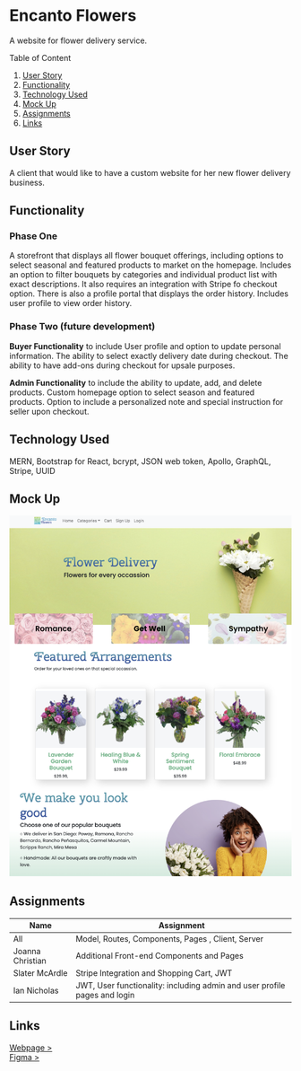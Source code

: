 # Encanto Flowers
A website for flower delivery service. 


<summary> Table of Content</summary>
<ol>
<li><a href="#userstory">User Story</a></li>
<li><a href="#functionality">Functionality</a></li>
<li> <a href="#technology">Technology Used</a></li>
<li> <a href="#mockup">Mock Up</a></li>
<li><a href="#assignments">Assignments</a></li>
<li><a href="#links">Links</a></li>
</li>
</ol>

<h2 id="userstory"> User Story</h2>
A client that would like to have a custom website for her new flower delivery business. 

<h2 id="functionality">Functionality</h2>

### **Phase One**
A storefront that displays all flower bouquet offerings, including options to select seasonal and featured products to market on the homepage. Includes an option to filter bouquets by categories and individual product list with exact descriptions. It also requires an integration with Stripe fo checkout option. There is also a profile portal that displays the order history. Includes user profile to view order history.

### **Phase Two (future development)**

**Buyer Functionality** to include User profile and option to update personal information. The ability to select exactly delivery date during checkout. The ability to have add-ons during checkout for upsale purposes. 

**Admin Functionality** to include the ability to update, add, and delete products. Custom homepage option to select season and featured products. Option to include a personalized note and special instruction for seller upon checkout. 

<h2 id="technology">Technology Used</h2>
MERN, Bootstrap for React, bcrypt, JSON web token, Apollo, GraphQL, Stripe, UUID

<h2 id="mockup">Mock Up</h2>

<img src="https://raw.githubusercontent.com/encantoflowers/encanto-flowers/development/client/public/images/mockup.png">

<h2 id="assignments">Assignments</h2>

| Name               | Assignment          |
| ------------------ | ------------------- |
| All                | Model, Routes, Components, Pages , Client, Server   |
| Joanna Christian   | Additional Front-end Components and Pages  |
| Slater McArdle     | Stripe Integration and Shopping Cart, JWT       |
| Ian Nicholas       | JWT, User functionality: including admin and user profile pages and login |


<h2 id="links">Links</h2>

[Webpage >](https://encanto-flowers.herokuapp.com/)<br>
[Figma >](https://www.figma.com/file/rXf9ilYTRyEMyFRxp25xow/Encanto-Flowers?node-id=116%3A92)<br>